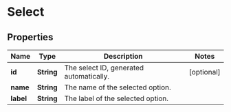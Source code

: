 
# Select

## Properties
Name | Type | Description | Notes
------------ | ------------- | ------------- | -------------
**id** | **String** | The select ID, generated automatically. |  [optional]
**name** | **String** | The name of the selected option. | 
**label** | **String** | The label of the selected option. | 



